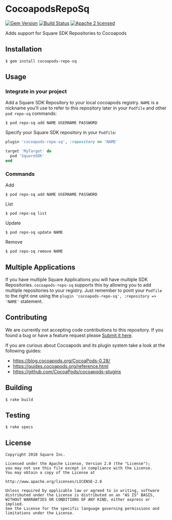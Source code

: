 CocoapodsRepoSq
===============
[![Gem Version](https://badge.fury.io/rb/cocoapods-repo-sq.svg)](http://rubygems.org/gems/cocoapods-repo-sq)
[![Build Status](https://travis-ci.org/square/cocoapods-repo-sq.svg?branch=master)](https://travis-ci.org/square/cocoapods-repo-sq)
[![Apache 2 licensed](https://img.shields.io/badge/license-Apache2-blue.svg)](https://github.com/square/cocoapods-repo-sq/blob/master/LICENSE)

Adds support for Square SDK Repositories to Cocoapods

## Installation

    $ gem install cocoapods-repo-sq

## Usage

### Integrate in your project

Add a Square SDK Repository to your local cocoapods registry. `NAME` is a nickname you'll use to refer to this repository later in your `Podfile` and other `pod repo-sq` commands:
```shell
$ pod repo-sq add NAME USERNAME PASSWORD
```

Specify your Square SDK repository in your `Podfile`:
```ruby
plugin 'cocoapods-repo-sq', :repository => 'NAME'

target 'MyTarget' do
  pod 'SquareSDK'
end
```

### Commands

Add

    $ pod repo-sq add NAME USERNAME PASSWORD

List

    $ pod repo-sq list

Update

    $ pod repo-sq update NAME

Remove

    $ pod repo-sq remove NAME

## Multiple Applications

If you have multiple Square Applications you will have multiple SDK Repositories. `cocoapods-repo-sq` supports this by allowing you to add multiple repositories to your registry. Just remember to point your `Podfile` to the right one using the `plugin 'cocoapods-repo-sq', :repository => 'NAME'` statement.

## Contributing

We are currently not accepting code contributions to this repository. If you found a bug or have a feature request please [Submit it here](https://github.com/square/cocoapods-repo-sq/issues/new).

If you are curious about Cocoapods and its plugin system take a look at the following guides:
- https://blog.cocoapods.org/CocoaPods-0.28/
- https://guides.cocoapods.org/reference.html
- https://github.com/CocoaPods/cocoapods-plugins

## Building

    $ rake build

## Testing

    $ rake specs

## License

    Copyright 2018 Square Inc.

    Licensed under the Apache License, Version 2.0 (the "License");
    you may not use this file except in compliance with the License.
    You may obtain a copy of the License at

    http://www.apache.org/licenses/LICENSE-2.0

    Unless required by applicable law or agreed to in writing, software
    distributed under the License is distributed on an "AS IS" BASIS,
    WITHOUT WARRANTIES OR CONDITIONS OF ANY KIND, either express or implied.
    See the License for the specific language governing permissions and
    limitations under the License.
